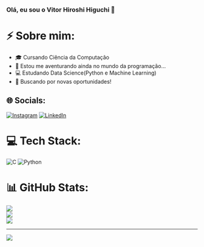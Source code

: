 ### Olá, eu sou o Vitor Hiroshi Higuchi 👋

# ⚡ Sobre mim: 
- 🎓 Cursando Ciência da Computação
- 🌱 Estou me aventurando ainda no mundo da programação...
- 💻 Estudando Data Science(Python e Machine Learning)
- 🚀 Buscando por novas oportunidades!

## 🌐 Socials:
[![Instagram](https://img.shields.io/badge/Instagram-%23E4405F.svg?logo=Instagram&logoColor=white)](https://instagram.com/vitorhhiguchi/) [![LinkedIn](https://img.shields.io/badge/LinkedIn-%230077B5.svg?logo=linkedin&logoColor=white)](https://linkedin.com/in/vitor-hiroshi-higuchi-b0918b270/) 

# 💻 Tech Stack:
![C](https://img.shields.io/badge/c-%2300599C.svg?style=for-the-badge&logo=c&logoColor=white) ![Python](https://img.shields.io/badge/python-3670A0?style=for-the-badge&logo=python&logoColor=ffdd54)

# 📊 GitHub Stats:
![](https://github-readme-stats.vercel.app/api?username=Vitorhhiguchi&theme=highcontrast&hide_border=false&include_all_commits=false&count_private=false)<br/>
![](https://github-readme-streak-stats.herokuapp.com/?user=Vitorhhiguchi&theme=highcontrast&hide_border=false)<br/>
![](https://github-readme-stats.vercel.app/api/top-langs/?username=Vitorhhiguchi&theme=highcontrast&hide_border=false&include_all_commits=false&count_private=false&layout=compact)

---
[![](https://visitcount.itsvg.in/api?id=Vitorhhiguchi&icon=0&color=0)](https://visitcount.itsvg.in)
